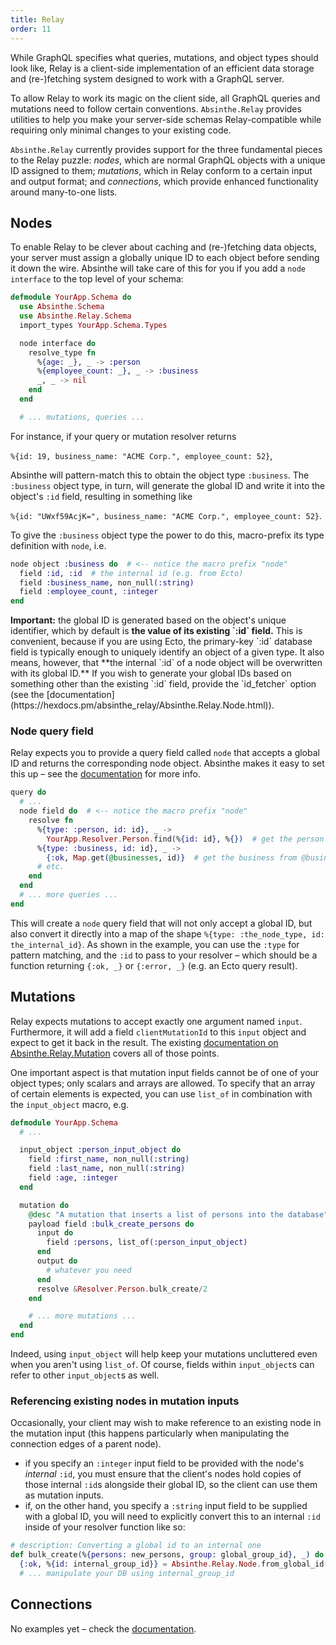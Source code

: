 ```yaml
---
title: Relay
order: 11
---
```


While GraphQL specifies what queries, mutations, and object types should look like,
Relay is a client-side implementation of an efficient data storage and (re-)fetching system
designed to work with a GraphQL server.

To allow Relay to work its magic on the client side, all GraphQL queries and mutations need to
follow certain conventions. `Absinthe.Relay` provides utilities to help you make your
server-side schemas Relay-compatible while requiring only minimal changes to your
existing code.

`Absinthe.Relay` currently provides support for the three fundamental pieces to the Relay puzzle:
*nodes*, which are normal GraphQL objects with a unique ID assigned to them; *mutations*, which
in Relay conform to a certain input and output format; and *connections*, which provide enhanced
functionality around many-to-one lists.

## Nodes
To enable Relay to be clever about caching and (re-)fetching data objects, your server must assign
a globally unique ID to each object before sending it down the wire. Absinthe will take care of this
for you if you add a `node interface` to the top level of your schema:

```elixir
defmodule YourApp.Schema do
  use Absinthe.Schema
  use Absinthe.Relay.Schema
  import_types YourApp.Schema.Types

  node interface do
    resolve_type fn
      %{age: _}, _ -> :person
      %{employee_count: _}, _ -> :business
      _, _ -> nil  
    end
  end

  # ... mutations, queries ...
```

For instance, if your query or mutation resolver returns

`%{id: 19, business_name: "ACME Corp.", employee_count: 52}`,

Absinthe will pattern-match this to obtain the object type `:business`.
The `:business` object type, in turn, will generate the global ID and write it into the object's `:id` field,
resulting in something like

`%{id: "UWxf59AcjK=", business_name: "ACME Corp.", employee_count: 52}`.

To give the `:business` object type the power to do this, macro-prefix its type definition with `node`, i.e.

```elixir
node object :business do  # <-- notice the macro prefix "node"
  field :id, :id  # the internal id (e.g. from Ecto)
  field :business_name, non_null(:string)
  field :employee_count, :integer
end
```

<p class="notice">
<strong>Important:</strong> the global ID is generated based on the object's unique identifier, which by default
is <strong>the value of its existing `:id` field.</strong> This is convenient, because if you are using Ecto,
the primary-key `:id` database field is typically enough to uniquely identify an object of a given type.
It also means, however, that **the internal `:id` of a node object will be overwritten with its
global ID.** If you wish to generate your global IDs based on something other than the
existing `:id` field, provide the `id_fetcher` option (see the [documentation](https://hexdocs.pm/absinthe_relay/Absinthe.Relay.Node.html)).
</p>

### Node query field
Relay expects you to provide a query field called `node` that accepts a global ID and returns the
corresponding node object. Absinthe makes it easy to set this up ­– see the
[documentation](https://hexdocs.pm/absinthe_relay/Absinthe.Relay.Node.html) for more info.

```elixir
query do
  # ...
  node field do  # <-- notice the macro prefix "node"
    resolve fn
      %{type: :person, id: id}, _ ->
        YourApp.Resolver.Person.find(%{id: id}, %{})  # get the person from the DB somehow
      %{type: :business, id: id}, _ ->
        {:ok, Map.get(@businesses, id)}  # get the business from @businesses
      # etc.
    end
  end
  # ... more queries ...
end
```

This will create a `node` query field that will not only accept a global ID, but also convert it
directly into a map of the shape `%{type: :the_node_type, id: the_internal_id}`. As shown in the example,
you can use the `:type` for pattern matching, and the `:id` to pass to your resolver
– which should be a function returning `{:ok, _}` or `{:error, _}` (e.g. an Ecto query result).

## Mutations
Relay expects mutations to accept exactly one argument named `input`. Furthermore, it will add a
field `clientMutationId` to this `input` object and expect to get it back in the result.
The existing [documentation on Absinthe.Relay.Mutation](https://hexdocs.pm/absinthe_relay/Absinthe.Relay.Mutation.html)
covers all of those points.

One important aspect is that mutation input fields cannot be of one of your object types; only
scalars and arrays are allowed. To specify that an array of certain elements is expected,
you can use `list_of` in combination with the `input_object` macro, e.g.

```elixir
defmodule YourApp.Schema
  # ...

  input_object :person_input_object do
    field :first_name, non_null(:string)
    field :last_name, non_null(:string)
    field :age, :integer
  end

  mutation do
    @desc "A mutation that inserts a list of persons into the database"
    payload field :bulk_create_persons do
      input do
        field :persons, list_of(:person_input_object)
      end
      output do
        # whatever you need
      end
      resolve &Resolver.Person.bulk_create/2
    end

    # ... more mutations ...
  end
end
```
Indeed, using `input_object` will help keep your mutations uncluttered even when you aren't
using `list_of`. Of course, fields within `input_object`s can refer to other `input_object`s as well.

### Referencing existing nodes in mutation inputs
Occasionally, your client may wish to make reference to an existing node in the mutation input (this happens
particularly when manipulating the connection edges of a parent node).

* if you specify an `:integer`
input field to be provided with the node's *internal* `:id`, you must ensure that the
client's nodes hold copies of those internal `:id`s alongside their global ID, so the client can use
them as mutation inputs.
* if, on the other hand, you specify a `:string` input field to be supplied
with a global ID, you will need to explicitly convert this to an internal `:id` inside of
your resolver function like so:

```elixir
# description: Converting a global id to an internal one
def bulk_create(%{persons: new_persons, group: global_group_id}, _) do
  {:ok, %{id: internal_group_id}} = Absinthe.Relay.Node.from_global_id(global_group_id, YourApp.Schema)`
  # ... manipulate your DB using internal_group_id
```

## Connections
No examples yet – check the [documentation](https://hexdocs.pm/absinthe_relay/Absinthe.Relay.Connection.html).
